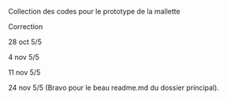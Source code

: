 Collection des codes pour le prototype de la mallette

Correction

28 oct 5/5 


4 nov 5/5

11 nov 5/5 

24 nov 5/5 (Bravo pour le beau readme.md du dossier principal).
